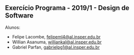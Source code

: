 Exercício Programa - 2019/1 - Design de Software
------------------------------------------------
Alunos: 
- Felipe Lacombe,  felipeml4@al.insper.edu.br
- Willian Asanuma, williankal@al.insper.edu.br
- Gabriel Parfan,  gabrielpg1@al.insper.edu.br
